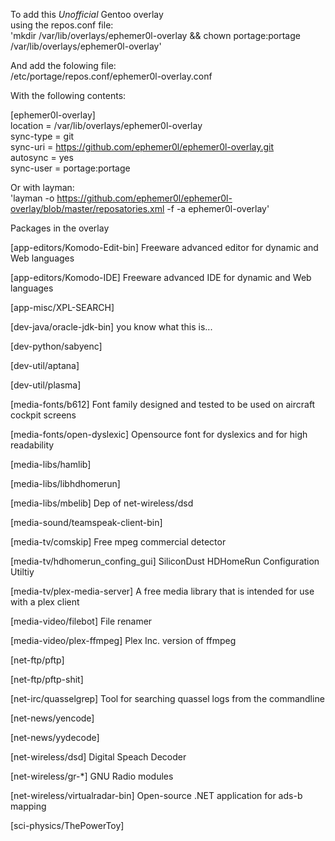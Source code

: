 To add this *Unofficial* Gentoo overlay  
using the repos.conf file:  
'mkdir /var/lib/overlays/ephemer0l-overlay && chown portage:portage /var/lib/overlays/ephemer0l-overlay'  
  
And add the folowing file:  
/etc/portage/repos.conf/ephemer0l-overlay.conf  
  
With the following contents:  
  
[ephemer0l-overlay]  
location = /var/lib/overlays/ephemer0l-overlay  
sync-type = git  
sync-uri = https://github.com/ephemer0l/ephemer0l-overlay.git  
autosync = yes  
sync-user = portage:portage  
  
Or with layman:  
'layman -o https://github.com/ephemer0l/ephemer0l-overlay/blob/master/reposatories.xml -f -a ephemer0l-overlay'  


Packages in the overlay

[app-editors/Komodo-Edit-bin] Freeware advanced editor for dynamic and Web languages 

[app-editors/Komodo-IDE] Freeware advanced IDE for dynamic and Web languages 

[app-misc/XPL-SEARCH] 

[dev-java/oracle-jdk-bin] you know what this is... 

[dev-python/sabyenc] 

[dev-util/aptana] 

[dev-util/plasma] 

[media-fonts/b612] Font family designed and tested to be used on aircraft cockpit screens  

[media-fonts/open-dyslexic] Opensource font for dyslexics and for high readability  

[media-libs/hamlib] 

[media-libs/libhdhomerun] 

[media-libs/mbelib] Dep of net-wireless/dsd

[media-sound/teamspeak-client-bin] 

[media-tv/comskip] Free mpeg commercial detector

[media-tv/hdhomerun_confing_gui] SiliconDust HDHomeRun Configuration Utiltiy  

[media-tv/plex-media-server] A free media library that is intended for use with a plex client  

[media-video/filebot] File renamer

[media-video/plex-ffmpeg] Plex Inc. version of ffmpeg 

[net-ftp/pftp] 

[net-ftp/pftp-shit] 

[net-irc/quasselgrep] Tool for searching quassel logs from the commandline  

[net-news/yencode] 

[net-news/yydecode] 

[net-wireless/dsd] Digital Speach Decoder

[net-wireless/gr-*] GNU Radio modules

[net-wireless/virtualradar-bin] Open-source .NET application for ads-b mapping

[sci-physics/ThePowerToy]


